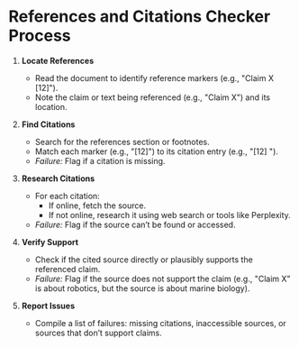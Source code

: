 # References and Citations Checker Process

1. **Locate References**  
   - Read the document to identify reference markers (e.g., "Claim X [12]").  
   - Note the claim or text being referenced (e.g., "Claim X") and its location.

2. **Find Citations**  
   - Search for the references section or footnotes.  
   - Match each marker (e.g., "[12]") to its citation entry (e.g., "[12] <citation>").  
   - *Failure:* Flag if a citation is missing.

3. **Research Citations**  
   - For each citation:  
     - If online, fetch the source.  
     - If not online, research it using web search or tools like Perplexity.  
   - *Failure:* Flag if the source can’t be found or accessed.

4. **Verify Support**  
   - Check if the cited source directly or plausibly supports the referenced claim.  
   - *Failure:* Flag if the source does not support the claim (e.g., "Claim X" is about robotics, but the source is about marine biology).

5. **Report Issues**  
   - Compile a list of failures: missing citations, inaccessible sources, or sources that don’t support claims.